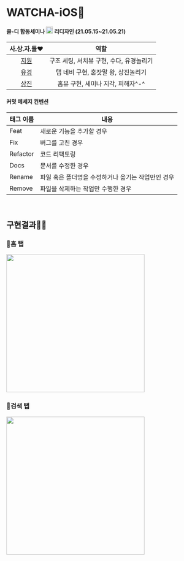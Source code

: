 # WATCHA-iOS🍎

#### 클-디 합동세미나 <img src="https://user-images.githubusercontent.com/70688424/119170756-afaece00-ba9e-11eb-93d2-f10593d2bd28.png" height="18px"> 리디자인 (21.05.15~21.05.21)

|  <center>사.상.자.들❤</center> |  <center>역할</center>
|:--------:|:--------:|
|[지원](https://github.com/comeheredart)| 구조 세팅, 서치뷰 구현, 수다, 유경놀리기
|[유경](https://github.com/anyukyung)| 탭 네비 구현, 혼잣말 왕, 상진놀리기
|[상진](https://github.com/Hansangjin98)| 홈뷰 구현, 세미나 지각, 피해자^-^

#### 커밋 메세지 컨벤션

|태그 이름|내용|
|------|---|
|Feat|새로운 기능을 추가할 경우|
|Fix|버그를 고친 경우|
|Refactor|코드 리팩토링|
|Docs|문서를 수정한 경우|
|Rename|파일 혹은 폴더명을 수정하거나 옮기는 작업만인 경우|
|Remove|파일을 삭제하는 작업만 수행한 경우|

<br>

## 구현결과👩‍💻

### 📢홈 탭

<img src="https://user-images.githubusercontent.com/70688424/119157745-75d6cb00-ba90-11eb-83f4-7c2617ebc5c2.gif" width="360px">

### 📢검색 탭

<img src="https://user-images.githubusercontent.com/70688424/119157760-77a08e80-ba90-11eb-8db8-4f547b7ed030.gif" width="360px">
